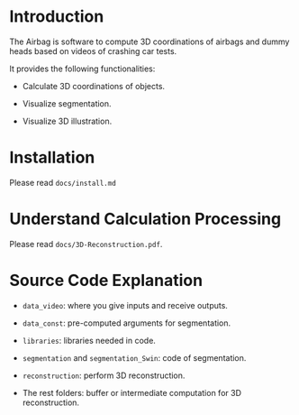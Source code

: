 # Introduction

The Airbag is software to compute 3D coordinations of airbags and dummy heads based on videos of crashing car tests.

It provides the following functionalities:

* Calculate 3D coordinations of objects.

* Visualize segmentation.

* Visualize 3D illustration.


# Installation

Please read `docs/install.md`

# Understand Calculation Processing

Please read `docs/3D-Reconstruction.pdf`.

# Source Code Explanation

* `data_video`: where you give inputs and receive outputs.

* `data_const`: pre-computed arguments for segmentation.

* `libraries`: libraries needed in code.

* `segmentation` and `segmentation_Swin`: code of segmentation.

* `reconstruction`: perform 3D reconstruction.

* The rest folders: buffer or intermediate computation for 3D reconstruction.
